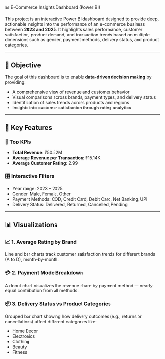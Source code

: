 📊 E-Commerce Insights Dashboard (Power BI)

This project is an interactive Power BI dashboard designed to provide deep, actionable insights into the performance of an e-commerce business between **2023 and 2025**. It highlights sales performance, customer satisfaction, product demand, and transaction trends based on multiple dimensions such as gender, payment methods, delivery status, and product categories.

---

## 🧠 Objective

The goal of this dashboard is to enable **data-driven decision making** by providing:

- A comprehensive view of revenue and customer behavior
- Visual comparisons across brands, payment types, and delivery status
- Identification of sales trends across products and regions
- Insights into customer satisfaction through rating analytics

---

## 📌 Key Features

### 🚀 Top KPIs
- **Total Revenue**: ₹50.52M
- **Average Revenue per Transaction**: ₹15.14K
- **Average Customer Rating**: 2.99

### 🎛️ Interactive Filters
- Year range: 2023 – 2025
- Gender: Male, Female, Other
- Payment Methods: COD, Credit Card, Debit Card, Net Banking, UPI
- Delivery Status: Delivered, Returned, Cancelled, Pending

---

## 📊 Visualizations

### 📈 1. Average Rating by Brand
Line and bar charts track customer satisfaction trends for different brands (A to D), month-by-month.

### 💳 2. Payment Mode Breakdown
A donut chart visualizes the revenue share by payment method — nearly equal contribution from all methods.

### 📦 3. Delivery Status vs Product Categories
Grouped bar chart showing how delivery outcomes (e.g., returns or cancellations) affect different categories like:
- Home Decor
- Electronics
- Clothing
- Beauty
- Fitness
